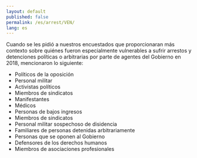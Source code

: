 ```yaml
---
layout: default
published: false
permalink: /es/arrest/VEN/
lang: es
---
```


Cuando se les pidió a nuestros encuestados que proporcionaran más contexto sobre quiénes fueron especialmente vulnerables a sufrir arrestos y detenciones políticas o arbitrarias por parte de agentes del Gobierno en 2018, mencionaron lo siguiente:
-	Políticos de la oposición
-	Personal militar
-	Activistas políticos
-	Miembros de sindicatos
-	Manifestantes 
-	Médicos
-	Personas de bajos ingresos
-	Miembros de sindicatos
-	Personal militar sospechoso de disidencia
-	Familiares de personas detenidas arbitrariamente
-	Personas que se oponen al Gobierno
-	Defensores de los derechos humanos
-	Miembros de asociaciones profesionales

